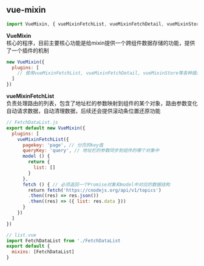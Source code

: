 ## vue-mixin
```javascript
import VueMixin, { vueMixinFetchList, vueMixinFetchDetail, vueMixinStore } from 'vue-mixin'
```
**VueMixin**  
核心的程序，目前主要核心功能是给mixin提供一个跨组件数据存储的功能，提供了一个插件的机制
```javascript
new VueMixin({
  plugins: [
    // 使用vueMixinFetchList, vueMixinFetchDetail, vueMixinStore等各种插件
  ]
})
```

**vueMixinFetchList**    
负责处理路由的列表，包含了地址栏的参数映射到组件的某个对象，路由参数变化自动请求数据，自动清理数据，后续还会提供滚动条位置还原功能
```javascript
// FetchDataList.js
export default new VueMixin({
  plugins: [
    vueMixinFetchList({
      pagekey: 'page', // 分页的key值
      queryKey: 'query', // 地址栏的参数同步到组件的哪个对象中
      model () {
        return {
          list: []
        }
      },
      fetch () { // 必须返回一个Promise对象和model中对应的数据结构
        return fetch('https://cnodejs.org/api/v1/topics')
        .then((res) => res.json())
        .then((res) => ({ list: res.data }))
      }
    })
  ]
})

// list.vue
import FetchDataList from './FetchDataList
export default {
  mixins: [FetchDataList]
}
```
